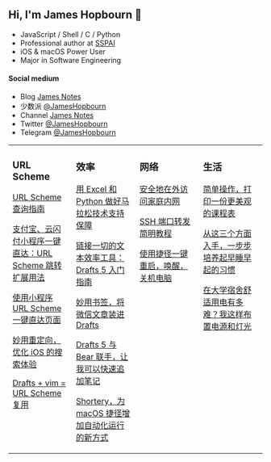 ## Hi, I'm James Hopbourn 👋
- JavaScript / Shell / C / Python
- Professional author at [SSPAI](https://sspai.com/u/JamesHopbourn/posts)
- iOS & macOS Power User
- Major in Software Engineering

#### Social medium
- Blog [James Notes](https://jameshopbourn.github.io)
- 少数派 [@JamesHopbourn](https://sspai.com/u/JamesHopbourn/posts)
- Channel [James Notes](https://t.me/s/JamesNotes)
- Twitter [@JamesHopbourn](https://twitter.com/JamesHopbourn)
- Telegram [@JamesHopbourn](https://t.me/JamesHopbourn)

<table>
	<tr>
		<td valign="top" width="25%">

### URL Scheme
[URL Scheme 查询指南](https://sspai.com/post/66334)  
      
[支付宝、云闪付小程序一键直达：URL Scheme 跳转扩展用法](https://sspai.com/post/68497)  
      
[使用小程序 URL Scheme 一键直达页面](https://sspai.com/post/68466)  
      
[妙用重定向，优化 iOS 的搜索体验](https://sspai.com/post/68026)  
      
[Drafts + vim = URL Scheme 复用](https://sspai.com/post/64930)  
		</td>
		<td valign="top" width="25%">


### 效率
[用 Excel 和 Python 做好马拉松技术支持保障](https://sspai.com/post/71141)  
      
[链接一切的文本效率工具：Drafts 5 入门指南](https://sspai.com/post/71048)  
      
[妙用书签，将微信文章装进 Drafts](https://sspai.com/post/65965)  
      
[Drafts 5 与 Bear 联手，让我可以快速追加笔记](https://sspai.com/post/65871) 

[Shortery，为 macOS 捷径增加自动化运行的新方式](https://sspai.com/post/72692)
		<td valign="top" width="25%">
### 网络
[安全地在外访问家庭内网](https://sspai.com/post/71626)  

[SSH 端口转发简明教程](https://sspai.com/post/61641)  
      
[使用捷径一键重启，唤醒，关机电脑](https://sspai.com/post/68101)   
		</td>
    <td valign="top" width="25%"> 
### 生活
[简单操作，打印一份更美观的课程表](https://sspai.com/post/68512)  
	    
[从这三个方面入手，一步步培养起早睡早起的习惯](https://sspai.com/post/65704)  
      
[在大学宿舍舒适用电有多难？我这样布置电源和灯光](https://sspai.com/post/64529)  
	</tr>
</table>

